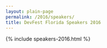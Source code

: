 ```yaml
---
layout: plain-page
permalink: /2016/speakers/
title: DevFest Florida Speakers 2016
---
```


{% include speakers-2016.html %}

